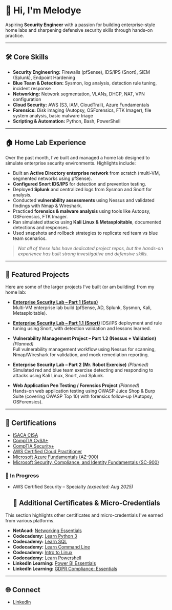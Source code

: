 # 👋 Hi, I'm Melodye

Aspiring **Security Engineer** with a passion for building enterprise-style home labs and sharpening defensive security skills through hands-on practice.

---

## 🛠️ Core Skills
- **Security Engineering:** Firewalls (pfSense), IDS/IPS (Snort), SIEM (Splunk), Endpoint Hardening  
- **Blue Team & Detection:** Sysmon, log analysis, detection rule tuning, incident response  
- **Networking:** Network segmentation, VLANs, DHCP, NAT, VPN configuration  
- **Cloud Security:** AWS (S3, IAM, CloudTrail), Azure Fundamentals  
- **Forensics:** Disk imaging (Autopsy, OSForensics, FTK Imager), file system analysis, basic malware triage  
- **Scripting & Automation:** Python, Bash, PowerShell  

---

## 🏠 Home Lab Experience
Over the past month, I’ve built and managed a home lab designed to simulate enterprise security environments. Highlights include:  

- Built an **Active Directory enterprise network** from scratch (multi-VM, segmented networks using pfSense).  
- **Configured Snort IDS/IPS** for detection and prevention testing.  
- Deployed **Splunk** and centralized logs from Sysmon and Snort for analysis.  
- Conducted **vulnerability assessments** using Nessus and validated findings with Nmap & Wireshark.  
- Practiced **forensics & malware analysis** using tools like Autopsy, OSForensics, FTK Imager.  
- Ran simulated attacks using **Kali Linux & Metasploitable**, documented detections and responses.  
- Used snapshots and rollback strategies to replicate red team vs blue team scenarios.  

> *Not all of these labs have dedicated project repos, but the hands-on experience has built strong investigative and defensive skills.*  

---

## 📂 Featured Projects
Here are some of the larger projects I’ve built (or am building) from my home lab:  

- **[Enterprise Security Lab – Part 1 (Setup)](https://github.com/mpmosby/Enterprise-Security-Lab-Part-1)**  
  Multi-VM enterprise lab build (pfSense, AD, Splunk, Sysmon, Kali, Metasploitable).  

- **[Enterprise Security Lab – Part 1.1 (Snort)](https://github.com/mpmosby/Enterprise-Security-Lab---Part-1.1)**
  IDS/IPS deployment and rule tuning using Snort, with detection validation and lessons learned.  

- **Vulnerability Management Project – Part 1.2 (Nessus + Validation)** *(Planned)*  
  Full vulnerability management workflow using Nessus for scanning, Nmap/Wireshark for validation, and mock remediation reporting.  

- **Enterprise Security Lab – Part 2 (Mr. Robot Exercise)** *(Planned)*  
  Simulated red and blue team exercise detecting and responding to attacks using Kali Linux, Snort, and Splunk.  

- **Web Application Pen Testing / Forensics Project** *(Planned)*  
  Hands-on web application testing using OWASP Juice Shop & Burp Suite (covering OWASP Top 10) with forensics follow-up (Autopsy, OSForensics).  



---

## 📜 Certifications
- [ISACA CISA](https://www.credly.com/badges/cd5e52fe-615f-4b27-ad54-33ec35313522/public_url)  
- [CompTIA CySA+](https://www.credly.com/badges/cf8300b4-f681-4581-81e9-2cb44ee49f15/public_url)  
- [CompTIA Security+](https://www.credly.com/badges/0429e002-9445-43d5-96c6-cf5a98df602b/public_url)  
- [AWS Certified Cloud Practitioner](https://www.credly.com/badges/997df1a9-0609-4155-89e3-4d16be591b5b/public_url)  
- [Microsoft Azure Fundamentals (AZ-900)](https://learn.microsoft.com/en-us/users/melodyemosby-7370/credentials/f4860dc52f4305dc?ref=https%3A%2F%2Fwww.credly.com%2F)  
- [Microsoft Security, Compliance, and Identity Fundamentals (SC-900)](https://www.credly.com/)  
 
### 🔄 In Progress
- AWS Certified Security – Specialty *(expected: Aug 2025)*

  ## 📜 Additional Certificates & Micro-Credentials

This section highlights other certificates and micro-credentials I've earned from various platforms.

- **NetAcad:** [Networking Essentials](https://www.credly.com/badges/52f38872-4d58-4827-ab20-0cde70ea559d/public_url)
- **Codecademy:** [Learn Python 3](https://www.codecademy.com/profiles/MelodyeM./certificates/6c152bd262967f8c941c9707ed636bda)  
- **Codecademy:** [Learn SQL](https://www.codecademy.com/profiles/MelodyeM./certificates/042a4e5884e3eb6ea1f2a12be6abb851)  
- **Codecademy:** [Learn Command Line](https://www.codecademy.com/profiles/MelodyeM./certificates/c87ba0541f8be78bc2f4ba1128233f6f)  
- **Codecademy:** [Intro to Linux](https://www.codecademy.com/profiles/MelodyeM./certificates/54de574543f242baaf263227f82073bf)
- **Codecademy:** [Learn Powershell](https://www.codecademy.com/profiles/MelodyeM./certificates/37a775c61b8540fe9dd54e384ca1c41d)
- **LinkedIn Learning:** [Power BI Essentials](https://www.linkedin.com/learning/certificates/c40e6f84c479b89c5c0b6eaf0be84e7e204cb5410fdefc831a51c8b9d9f0aa34?trk=share_certificate)
- **LinkedIn Learning:** [GDPR Compliance: Essentials](https://www.linkedin.com/learning/certificates/3032c35dcd23ba0ee44336b10220522467485d2cb76e4ee8e01daa2e608aa279?trk=share_certificate)

---

## 🌐 Connect
- [LinkedIn](www.linkedin.com/in/melodye-mosby)  


